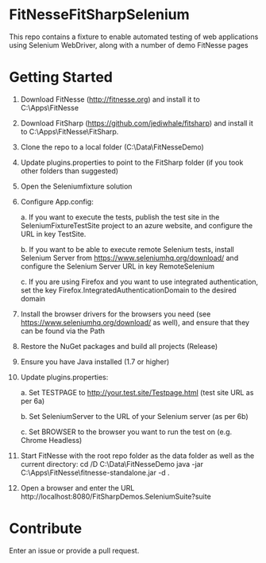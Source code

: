 # FitNesseFitSharpSelenium
This repo contains a fixture to enable automated testing of web applications using Selenium WebDriver, along with a number of demo FitNesse pages

# Getting Started
1. Download FitNesse (http://fitnesse.org) and install it to C:\Apps\FitNesse
2. Download FitSharp (https://github.com/jediwhale/fitsharp) and install it to C:\Apps\FitNesse\FitSharp.
3. Clone the repo to a local folder (C:\Data\FitNesseDemo)
4. Update plugins.properties to point to the FitSharp folder (if you took other folders than suggested)
5. Open the Seleniumfixture solution
6. Configure App.config: 

	a. If you want to execute the tests, publish the test site in the SeleniumFixtureTestSite project to an azure website, and configure the URL in key TestSite.

	b. If you want to be able to execute remote Selenium tests, install Selenium Server from https://www.seleniumhq.org/download/ and configure the Selenium Server URL in key RemoteSelenium

	c. If you are using Firefox and you want to use integrated authentication, set the key Firefox.IntegratedAuthenticationDomain to the desired domain
7. Install the browser drivers for the browsers you need (see https://www.seleniumhq.org/download/ as well), and ensure that they can be found via the Path
8. Restore the NuGet packages and build all projects (Release)
9. Ensure you have Java installed (1.7 or higher)
10. Update plugins.properties:

	a. Set TESTPAGE to http://your.test.site/Testpage.html (test site URL as per 6a)

	b. Set SeleniumServer to the URL of your Selenium server (as per 6b)

	c. Set BROWSER to the browser you want to run the test on (e.g. Chrome Headless)
11. Start FitNesse with the root repo folder as the data folder as well as the current directory:
	cd /D C:\Data\FitNesseDemo
	java -jar C:\Apps\FitNesse\fitnesse-standalone.jar -d .
12. Open a browser and enter the URL http://localhost:8080/FitSharpDemos.SeleniumSuite?suite

# Contribute
Enter an issue or provide a pull request.